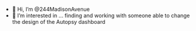 - 👋 Hi, I’m @244MadisonAvenue
- 👀 I’m interested in ...
finding and working with someone able to change the design of the Autopsy dashboard
<!---
244MadisonAvenue/244MadisonAvenue is a ✨ special ✨ repository because its `README.md` (this file) appears on your GitHub profile.
You can click the Preview link to take a look at your changes.
--->
